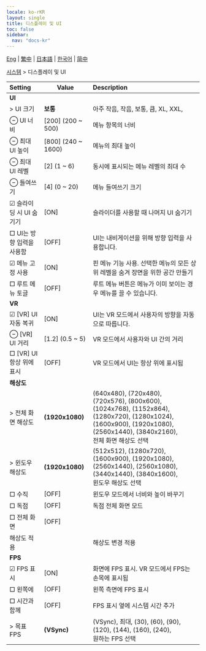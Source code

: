 ```yaml
---
locale: ko-rKR
layout: single
title: 디스플레이 및 UI
toc: false
sidebar:
  nav: "docs-kr"
---
```

[Eng](/dancexr/menu/2025.4/system/screen) | [繁中](/tw/dancexr/menu/2025.4/system/screen) | [日本語](/jp/dancexr/menu/2025.4/system/screen) | [한국어](/kr/dancexr/menu/2025.4/system/screen) | [简中](/zh/dancexr/menu/2025.4/system/screen)

[시스템](../menu#시스템) > 디스플레이 및 UI



| Setting | Value | Description |
| :--- | --- | :--- |
|  **UI**|| 
|  > UI 크기| **보통** | 아주 작음, 작음, 보통, 큼, XL, XXL,  |
|  ⊖ UI 너비| [200] (200 ~ 500) | 메뉴 항목의 너비
|  ⊖ 최대 UI 높이| [800] (240 ~ 1600) | 메뉴의 최대 높이
|  ⊖ 최대 UI 레벨| [2] (1 ~ 6) | 동시에 표시되는 메뉴 레벨의 최대 수
|  ⊖ 들여쓰기| [4] (0 ~ 20) | 메뉴 들여쓰기 크기
|  ☑ 슬라이딩 시 UI 숨기기| [ON] | 슬라이더를 사용할 때 나머지 UI 숨기기
|  □ UI는 방향 입력을 사용함| [OFF] | UI는 내비게이션을 위해 방향 입력을 사용합니다.
|  ☑ 메뉴 고정 사용| [ON] | 핀 메뉴 기능 사용. 선택한 메뉴의 모든 상위 레벨을 숨겨 장면을 위한 공간 만들기
|  □ 루트 메뉴 토글| [OFF] | 루트 메뉴 버튼은 메뉴가 이미 보이는 경우 메뉴를 끌 수 있습니다.
|  **VR**|| 
|  ☑ [VR] UI 자동 복귀| [ON] | UI는 VR 모드에서 사용자의 방향을 자동으로 따릅니다.
|  ⊖ [VR] UI 거리| [1.2] (0.5 ~ 5) | VR 모드에서 사용자와 UI 간의 거리
|  □ [VR] UI 항상 위에 표시| [OFF] | VR 모드에서 UI는 항상 위에 표시됨
|  **해상도**|| 
|  > 전체 화면 해상도| **(1920x1080)** | (640x480), (720x480), (720x576), (800x600), (1024x768), (1152x864), (1280x720), (1280x1024), (1600x900), (1920x1080), (2560x1440), (3840x2160), <br/>전체 화면 해상도 선택 |
|  > 윈도우 해상도| **(1920x1080)** | (512x512), (1280x720), (1600x900), (1920x1080), (2560x1440), (2560x1080), (3440x1440), (3840x1600), <br/>윈도우 해상도 선택 |
|  □ 수직| [OFF] | 윈도우 모드에서 너비와 높이 바꾸기
|  □ 독점| [OFF] | 독점 전체 화면 모드
|  □ 전체 화면| [OFF] | 
|  해상도 적용|| 해상도 변경 적용
|  **FPS**|| 
|  ☑ FPS 표시| [ON] | 화면에 FPS 표시. VR 모드에서 FPS는 손목에 표시됨
|  □ 왼쪽에| [OFF] | 왼쪽 측면에 FPS 표시
|  □ 시간과 함께| [OFF] | FPS 표시 옆에 시스템 시간 추가
|  > 목표 FPS| **(VSync)** | (VSync), 최대, (30), (60), (90), (120), (144), (160), (240), <br/>원하는 FPS 선택 |
